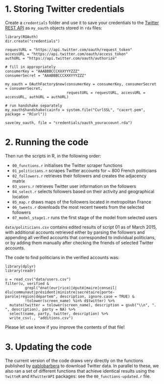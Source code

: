 # 1. Storing Twitter credentials

Create a `credentials` folder and use it to save your credentials to the [Twitter REST API](https://dev.twitter.com/) as `my_oauth` objects stored in `rda` files:

```{r}
library(ROAuth)
dir.create("credentials")

requestURL = "https://api.twitter.com/oauth/request_token"
accessURL = "https://api.twitter.com/oauth/access_token"
authURL = "https://api.twitter.com/oauth/authorize"

# fill in appropriately
consumerKey = "AAABBBCCCXXXYYYZZZ"
consumerSecret = "AAABBBCCCXXXYYYZZZ"

my_oauth = OAuthFactory$new(consumerKey = consumerKey, consumerSecret = consumerSecret,
                            requestURL = requestURL, accessURL = accessURL, authURL = authURL)

# run handshake separately
my_oauth$handshake(cainfo = system.file("CurlSSL", "cacert.pem", package = "RCurl"))

save(my_oauth, file = "credentials/oauth_youraccount.rda")
```

# 2. Running the code

Then run the scripts in R, in the following order:

- `00_functions.r` initialises the Twitter scraper functions
- `01_politicians.r` scrapes Twitter accounts for ~ 800 French politicians
- `02_followers.r` retrieves their followers and creates the adjacency matrix
- `03_users.r` retrieves Twitter user information on the followers
- `04_select.r` selects followers based on their activity and geographical location
- `05_map.r` draws maps of the followers located in metropolitan France
- `06_tweets.r` downloads the most recent tweets from the selected followers
- `07_model_stage1.r` runs the first stage of the model from selected users

<!-- - `07_model_functions.r` prepares the second stage of the model -->
<!-- - `08_model_stage2.r` runs the second stage of the model on all users -->

`data/politicians.csv` contains edited results of script 01 as of March 2015, with additional accounts retrieved either by parsing the followers and appending all verified accounts that corresponded to individual politicians, or by adding them manually after checking the friends of selected Twitter accounts.

The code to find politicians in the verified accounts was:

```{r}
library(dplyr)
library(readr)

u = read_csv("data/users.csv")
filter(u, verified &
         grepl("énat(eur|rice)|éputé|maire|conseil|élu|communaut|président|ministre|secrétaire|porte-parole|région|départem", description, ignore.case = TRUE) &
         !tolower(screen_name) %in% d$twitter) %>%
  mutate(twitter = tolower(screen_name), description = gsub("\\n", ". ", description), party = NA) %>%
  select(name, party, twitter, description) %>%
  write_csv(., "additions.csv")
```

Please let use know if you improve the contents of that file!

# 3. Updating the code

The current version of the code draws very directly on the functions published by [pablobarbera](https://github.com/pablobarbera) to download Twitter data. In parallel to these, we also ran a set of different functions that achieve identical results using the `twitteR` and `RTwitterAPI` packages: see the `00_functions-updated.r` file.

